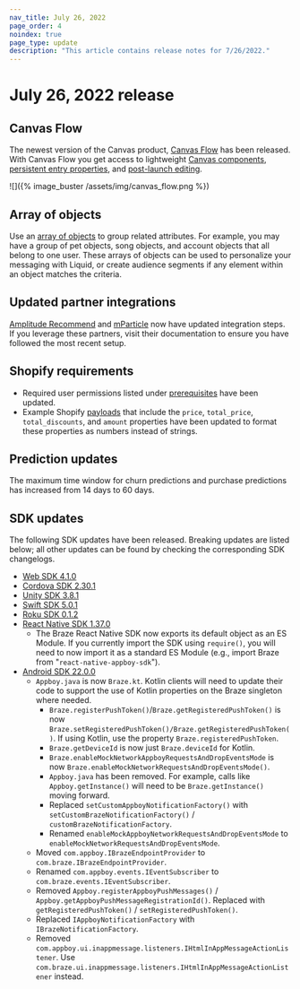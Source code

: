 ```yaml
---
nav_title: July 26, 2022
page_order: 4
noindex: true
page_type: update
description: "This article contains release notes for 7/26/2022."
---
```


# July 26, 2022 release

## Canvas Flow
The newest version of the Canvas product, [Canvas Flow]({{site.baseurl}}/user_guide/engagement_tools/canvas/create_a_canvas/create_a_canvas/#editing-a-step) has been released. With Canvas Flow you get access to lightweight [Canvas components](https://www.braze.com/docs/user_guide/engagement_tools/canvas/canvas_components), [persistent entry properties](https://www.braze.com/docs/user_guide/engagement_tools/canvas/create_a_canvas/canvas_persistent_entry_properties/), and [post-launch editing](https://www.braze.com/docs/post-launch_edits).

![]({% image_buster /assets/img/canvas_flow.png %})

## Array of objects
Use an [array of objects]({{site.baseurl}}/user_guide/data_and_analytics/custom_data/custom_attributes/array_of_objects#array-of-objects) to group related attributes. For example, you may have a group of pet objects, song objects, and account objects that all belong to one user. These arrays of objects can be used to personalize your messaging with Liquid, or create audience segments if any element within an object matches the criteria.

## Updated partner integrations
[Amplitude Recommend]({{site.baseurl}}/partners/data_and_infrastructure_agility/analytics/amplitude/amplitude_recommend/) and [mParticle]({{site.baseurl}}/partners/data_and_infrastructure_agility/customer_data_platform/mParticle/mparticle/) now have updated integration steps. If you leverage these partners, visit their documentation to ensure you have followed the most recent setup. 

## Shopify requirements
- Required user permissions listed under [prerequisites]({{site.baseurl}}/partners/message_orchestration/channel_extensions/ecommerce/shopify/shopify/#prerequisites) have been updated. 
- Example Shopify [payloads]({{site.baseurl}}/partners/message_orchestration/channel_extensions/ecommerce/shopify/shopify/#supported-shopify-events) that include the `price`, `total_price`, `total_discounts`, and `amount` properties have been updated to format these properties as numbers instead of strings.

## Prediction updates
The maximum time window for churn predictions and purchase predictions has increased from 14 days to 60 days.  

## SDK updates
The following SDK updates have been released. Breaking updates are listed below; all other updates can be found by checking the corresponding SDK changelogs. 
- [Web SDK 4.1.0](https://github.com/braze-inc/braze-web-sdk/blob/master/CHANGELOG.md#410)
- [Cordova SDK 2.30.1](https://github.com/Appboy/appboy-cordova-sdk/blob/master/CHANGELOG.md#2301)
- [Unity SDK 3.8.1](https://github.com/Appboy/appboy-unity-sdk/blob/master/CHANGELOG.md#381)
- [Swift SDK 5.0.1](https://github.com/braze-inc/braze-swift-sdk/blob/main/CHANGELOG.md#501)
- [Roku SDK 0.1.2](https://github.com/braze-inc/braze-roku-sdk/blob/main/CHANGELOG.md#012)
- [React Native SDK 1.37.0](https://github.com/Appboy/appboy-react-sdk/blob/master/CHANGELOG.md#1370)
  - The Braze React Native SDK now exports its default object as an ES Module. If you currently import the SDK using `require()`, you will need to now import it as a standard ES Module (e.g., import Braze from "`react-native-appboy-sdk`").
- [Android SDK 22.0.0](https://github.com/Appboy/appboy-android-sdk/blob/master/CHANGELOG.md#2200)
  - `Appboy.java` is now `Braze.kt`. Kotlin clients will need to update their code to support the use of Kotlin properties on the Braze singleton where needed.
    - `Braze.registerPushToken()`/`Braze.getRegisteredPushToken()` is now `Braze.setRegisteredPushToken()/Braze.getRegisteredPushToken()`. If using Kotlin, use the property `Braze.registeredPushToken`.
    - `Braze.getDeviceId` is now just `Braze.deviceId` for Kotlin.
    - `Braze.enableMockNetworkAppboyRequestsAndDropEventsMode` is now `Braze.enableMockNetworkRequestsAndDropEventsMode()`.
    - `Appboy.java` has been removed. For example, calls like `Appboy.getInstance()` will need to be `Braze.getInstance()` moving forward.
    - Replaced `setCustomAppboyNotificationFactory()` with `setCustomBrazeNotificationFactory()` / `customBrazeNotificationFactory`.
    - Renamed `enableMockAppboyNetworkRequestsAndDropEventsMode` to `enableMockNetworkRequestsAndDropEventsMode`.
  - Moved `com.appboy.IBrazeEndpointProvider` to `com.braze.IBrazeEndpointProvider`.
  - Renamed `com.appboy.events.IEventSubscriber` to `com.braze.events.IEventSubscriber`.
  - Removed `Appboy.registerAppboyPushMessages()` / `Appboy.getAppboyPushMessageRegistrationId()`. Replaced with `getRegisteredPushToken()` / `setRegisteredPushToken()`.
  - Replaced `IAppboyNotificationFactory` with `IBrazeNotificationFactory`.
  - Removed `com.appboy.ui.inappmessage.listeners.IHtmlInAppMessageActionListener`. Use `com.braze.ui.inappmessage.listeners.IHtmlInAppMessageActionListener` instead.